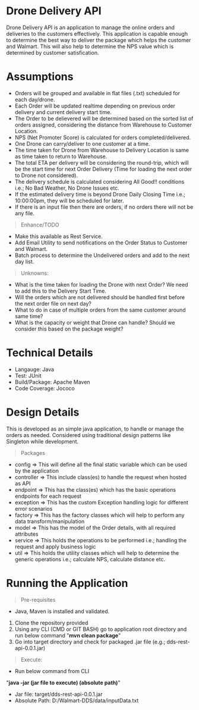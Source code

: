 # Drone Delivery API

Drone Delivery API is an application to manage the online orders and deliveries to the customers effectively. This application is capable enough to determine the best way to deliver the package which helps the customer and Walmart. This will also help to determine the NPS value which is determined by customer satisfication.

Assumptions
============
- Orders will be grouped and available in flat files (.txt) scheduled for each day/drone.
- Each Order will be updated realtime depending on previous order delivery and current delivery start time.
- The Order to be delievered will be determined based on the sorted list of orders assigned, considering the distance from Warehouse to Customer Location.
- NPS (Net Promoter Score) is calculated for orders completed/delivered.
- One Drone can carry/deliver to one customer at a time.
- The time taken for Drone from Warehouse to Delivery Location is same as time taken to return to Warehouse.
- The total ETA per delivery will be considering the round-trip, which will be the start time for next Order Delivery (Time for loading the next order to Drone not considered).
- The delivery schedule is calculated considering All Good!! conditions i.e.; No Bad Weather, No Drone Issues etc.
- If the estimated delivery time is beyond Drone Daily Closing Time i.e.; 10:00:00pm, they will be scheduled for later.
- If there is an input file then there are orders, if no orders there will not be any file.

>Enhance/TODO
- Make this available as Rest Service.
- Add Email Utility to send notifications on the Order Status to Customer and Walmart.
- Batch process to determine the Undelivered orders and add to the next day list.

>Unknowns:
- What is the time taken for loading the Drone with next Order? We need to add this to the Delivery Start Time.
- Will the orders which are not delivered should be handled first before the next order file on next day?
- What to do in case of multiple orders from the same customer around same time?
- What is the capacity or weight that Drone can handle? Should we consider this based on the package weight?

Technical Details 
=================
- Langauge: Java 
- Test: JUnit 
- Build/Package: Apache Maven 
- Code Coverage: Jococo 

Design Details
==============
This is developed as an simple java application, to handle or manage the orders as needed. Considered using traditional design patterns like Singleton while development.

>Packages
- config => This will define all the final static variable which can be used by the application
- controller => This include class(es) to handle the request when hosted as API
- endpoint => This has the class(es) which has the basic operations endpoints for each request
- exception => This has the custom Exception handling logic for different error scenarios
- factory => This has the factory classes which will help to perform any data transform/manipulation
- model => This has the model of the Order details, with all required attributes
- service => This holds the operations to be performed i.e.; handling the request and apply business logic
- util => This holds the utility classes which will help to determine the generic operations i.e.; calculate NPS, calculate distance etc.

Running the Application
=======================
>Pre-requisites
- Java, Maven is installed and validated.

1. Clone the repository provided
2. Using any CLI (CMD or GIT BASH) go to application root directory and run below command
         "**mvn clean package**"
3. Go into target directory and check for packaged .jar file (e.g.; dds-rest-api-0.0.1.jar)

>Execute:
- Run below command from CLI

"**java -jar (jar file to execute) (absolute path)**"

* Jar file: target/dds-rest-api-0.0.1.jar
* Absolute Path: D:/Walmart-DDS/data/inputData.txt
